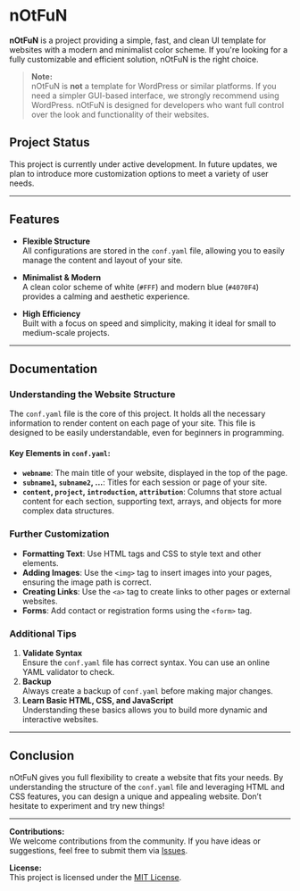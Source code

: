 # nOtFuN  

**nOtFuN** is a project providing a simple, fast, and clean UI template for websites with a modern and minimalist color scheme. If you're looking for a fully customizable and efficient solution, nOtFuN is the right choice.  

> **Note:**  
nOtFuN is **not** a template for WordPress or similar platforms. If you need a simpler GUI-based interface, we strongly recommend using WordPress. nOtFuN is designed for developers who want full control over the look and functionality of their websites.  

## Project Status  

This project is currently under active development. In future updates, we plan to introduce more customization options to meet a variety of user needs.  

---

## Features  

- **Flexible Structure**  
  All configurations are stored in the `conf.yaml` file, allowing you to easily manage the content and layout of your site.  

- **Minimalist & Modern**  
  A clean color scheme of white (`#FFF`) and modern blue (`#4070F4`) provides a calming and aesthetic experience.  

- **High Efficiency**  
  Built with a focus on speed and simplicity, making it ideal for small to medium-scale projects.  

---

## Documentation  

### Understanding the Website Structure  

The `conf.yaml` file is the core of this project. It holds all the necessary information to render content on each page of your site. This file is designed to be easily understandable, even for beginners in programming.  

#### Key Elements in `conf.yaml`:  
- **`webname`**: The main title of your website, displayed in the top of the page.
- **`subname1`, `subname2`, ...**: Titles for each session or page of your site.  
- **`content`, `project`, `introduction`, `attribution`**: Columns that store actual content for each section, supporting text, arrays, and objects for more complex data structures.  

### Further Customization  
- **Formatting Text**: Use HTML tags and CSS to style text and other elements.  
- **Adding Images**: Use the `<img>` tag to insert images into your pages, ensuring the image path is correct.  
- **Creating Links**: Use the `<a>` tag to create links to other pages or external websites.  
- **Forms**: Add contact or registration forms using the `<form>` tag.  

### Additional Tips  
1. **Validate Syntax**  
   Ensure the `conf.yaml` file has correct syntax. You can use an online YAML validator to check.  
2. **Backup**  
   Always create a backup of `conf.yaml` before making major changes.  
3. **Learn Basic HTML, CSS, and JavaScript**  
   Understanding these basics allows you to build more dynamic and interactive websites.  

---

## Conclusion  

nOtFuN gives you full flexibility to create a website that fits your needs. By understanding the structure of the `conf.yaml` file and leveraging HTML and CSS features, you can design a unique and appealing website. Don’t hesitate to experiment and try new things!  

---  

**Contributions:**  
We welcome contributions from the community. If you have ideas or suggestions, feel free to submit them via [Issues](https://github.com/username/nOtFuN/issues).  

**License:**  
This project is licensed under the [MIT License](LICENSE).
